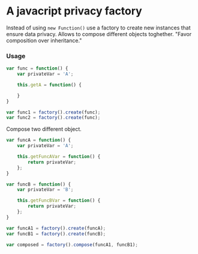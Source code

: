 # A javacript privacy factory

Instead of using `new Function()` use a factory to create new instances that ensure data privacy. Allows to compose different objects toghether. "Favor  composition over inheritance." 


### Usage

```js
var func = function() {
    var privateVar = 'A';

    this.getA = function() {

    }
}

var func1 = factory().create(func);
var func2 = factory().create(func);
```

Compose two different object.

```js
var funcA = function() {
    var privateVar = 'A';

    this.getFuncAVar = function() {
        return privateVar;
    };
}

var funcB = function() {
    var privateVar = 'B';

    this.getFuncBVar = function() {
        return privateVar;
    };
}

var funcA1 = factory().create(funcA);
var funcB1 = factory().create(funcB);

var composed = factory().compose(funcA1, funcB1);

```

